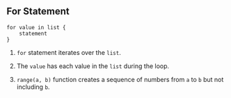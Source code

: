 ## For Statement

```
for value in list {
    statement
}
```

1. `for` statement iterates over the `list`.

2. The `value` has each value in the `list` during the loop.

3. `range(a, b)` function creates a sequence of numbers from `a` to `b` but not including `b`. 